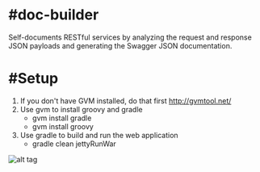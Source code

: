 #doc-builder
=========
Self-documents RESTful services by analyzing the request and response JSON payloads and generating the Swagger JSON documentation.

#Setup
=========
1. If you don't have GVM installed, do that first http://gvmtool.net/
2. Use gvm to install groovy and gradle
   * gvm install gradle
   * gvm install groovy
3. Use gradle to build and run the web application
   * gradle clean jettyRunWar 

![alt tag](http://stack.to/wp-content/uploads//Cloud-Elements.png)
